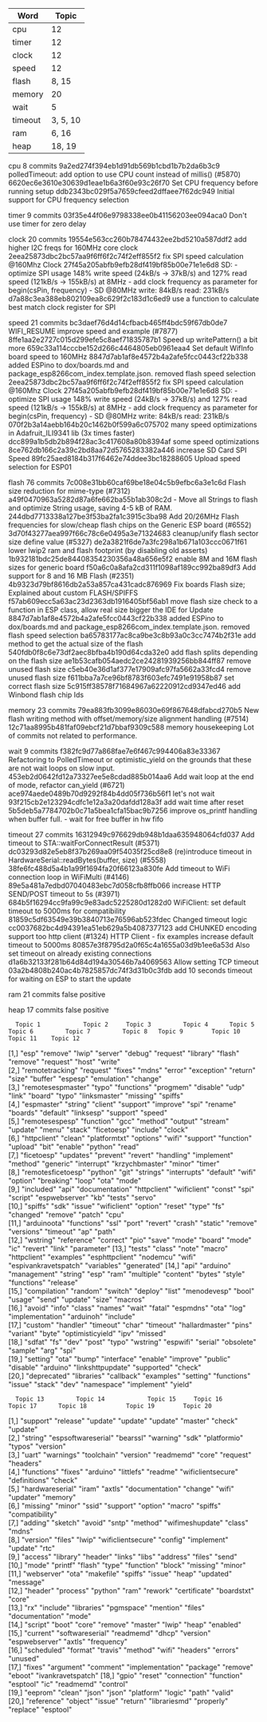 |Word 	 		| 	Topic		|
|---------------|---------------|
|cpu			|	12			|
|timer			|	12			|
|clock			|	12			|
|speed			|	12			|
|flash			|	8, 15		|
|memory			|	20			|
|wait			|	5			|
|timeout		|	3, 5, 10	|
|ram			|	6, 16		|
|heap			|	18, 19		|

cpu	8 commits
9a2ed274f394eb1d91db569b1cbd1b7b2da6b3c9 polledTimeout: add option to use CPU count instead of millis() (#5870)
6620ec6e3610e30639d1eae1b6a3f60e93c26f70 Set CPU frequency before running setup
ddb2343bc029f5a7659cfeed2dffaee7f62dc949 Initial support for CPU frequency selection

timer	9 commits
03f35e44f06e9798338ee0b41156203ee094aca0 Don't use timer for zero delay

clock	20 commits
19554e563cc260b78474432ee2bd5210a587ddf2 add higher I2C freqs for 160MHz core clock
2eea25873dbc2bc57aa9f6ff6f2c74f2eff855f2 fix SPI speed calculation @160Mhz Clock
27f45a205abfb9efb28df419bf85b00e71e1e6d8 SD:  - optimize SPI usage 148% write speed (24kB/s -> 37kB/s) and 127% read speed (121kB/s -> 155kB/s) at 8MHz  - add clock frequency as parameter for begin(csPin, frequency)  - SD @80MHz write: 84kB/s read: 231kB/s
d7a88c3ea388eb802109ea8c629f2c183d1c6ed9 use a function to calculate best match clock register for SPI

speed	21 commits
bc3daef76d4d14cfbacb465ff4bdc59f67db0de7 WIFI_RESUME improve speed and example (#7877)
8ffe1aa2e2727c015d299efe5c8aef71835787b1 Speed up writePattern() a bit more
659c33a114cccbe152d266c4464805eb0961eaa4 Set default WifInfo board speed to 160MHz
8847d7ab1af8e4572b4a2afe5fcc0443cf22b338 added ESPino to dox/boards.md and package_esp8266com_index.template.json. removed flash speed selection
2eea25873dbc2bc57aa9f6ff6f2c74f2eff855f2 fix SPI speed calculation @160Mhz Clock
27f45a205abfb9efb28df419bf85b00e71e1e6d8 SD:  - optimize SPI usage 148% write speed (24kB/s -> 37kB/s) and 127% read speed (121kB/s -> 155kB/s) at 8MHz  - add clock frequency as parameter for begin(csPin, frequency)  - SD @80MHz write: 84kB/s read: 231kB/s
070f2b3a14aebb164b20c1462b0f599a6c075702 many speed optimizations in Adafruit_ILI9341 lib (3x times faster)
dcc899a1b5db2b894f28ac3c417608a80b8394af some speed optimizations
8ce762db166c2a39c2bd8aa72d5765283382a446 increase SD Card SPI Speed
89fc25aed8184b317f6462e74ddee3bc18288605 Upload speed selection for ESP01

flash	76 commits
7c008e31bb60caf69be18e04c5b9efbc6a3e1c6d Flash size reduction for mime-type (#7312)
a49f0470963a5282d87a6fe662ba55b1ab308c2d - Move all Strings to flash and optimize String usage, saving 4-5 kB of RAM.
244dbd7713338a127be3f53ba2fa1c3915c3ba98 Add 20/26MHz Flash frequencies for slow/cheap flash chips on the Generic ESP board (#6552)
3d70f43277aea997f66c78c6e0495a3e71324683 cleanup/unify flash sector size define value (#5327)
de2a3821f6de7a3fc298a1b671a103ccc0671f61 lower lwip2 ram and flash footprint (by disabling old asserts)
1b932181bdc25de84408354230356a48a656e5f2 enable 8M and 16M flash sizes for generic board
f50a6c0a8afa2cd311f1098af189cc992ba89df3 Add support for 8 and 16 MB Flash (#2351)
4b9323d79bf8616db2a53a857ca431cadc876969 Fix boards Flash size; Explained about custom FLASH/SPIFFS
f57ab609ecc5a63ac23d2363db1916405bf56ab1 move flash size check to a function in ESP class, allow real size bigger the IDE for Update
8847d7ab1af8e4572b4a2afe5fcc0443cf22b338 added ESPino to dox/boards.md and package_esp8266com_index.template.json. removed flash speed selection
ba65783177ac8ca9be3c8b93a0c3cc7474b2f31e add method to get the actual size of the flash
540fdb0f8c6e73df2aec8bfba4b190d64cda32e0 add flash splits depending on the flash size
ae1b53cafb054aedc2ce24281939256bb844ff87 remove unused flash size
c5eb40e36d1af377e17909afc97fa5662a33fcd4 remove unused flash size
f611bba7a7ce96bf8783f603efc7491e91958b87 set correct flash size
5c915ff38578f71684967a62220912cd9347ed46 add Winbond flash chip Ids

memory	23 commits
79ea883fb3099e86030e69f867648dfabcd270b5 New flash writing method with offset/memory/size alignment handling (#7514)
12c71aa8995b481faf09ebcf21d7bbaf9309c588 memory housekeeping
Lot of commits not related to performance.

wait	9 commits
f382fc9d77a868fae7e6f467c994406a83e33367 Refactoring to PolledTimeout or optimistic_yield on the grounds that these are not wait loops on slow input.
453eb2d0642fd12a73327ee5e8cdad885b014aa6 Add wait loop at the end of mode, refactor can_yield (#6721)
ace974aede0489b70d9292f84b4dd05f736b56f1 let's not wait 
93f215cb2e123294cdfc1e12a3a20dafdd128a3f add wait time after reset
5b5deb5a7784702b0c71a5bea1cfa15bac9b7256 improve os_printf handling when buffer full.  - wait for free buffer in hw fifo

timeout	27 commits
16312949c976629db948b1daa635948064cfd037 Add timeout to STA::waitForConnectResult (#5371)
dc03293d82e5eb8f37b269aa09f54035f25cd8e8 (re)introduce timeout in HardwareSerial::readBytes(buffer, size) (#5558)
38fe6fc488d5a4b1a99f1694fa20f66123a830fe Add timeout to WiFi connection loop in WiFiMulti (#4146)
89e5a481a7edbd07040483ebc7d058cfb8ffb066 increase HTTP SEND/POST timeout to 5s (#3971)
684b5f16294cc9fa99c9e83adc5225280d1282d0 WiFiClient: set default timeout to 5000ms for compatibility
81859c5df63549e39b3840713e76596ab523fdec Changed timeout logic
cc0037682bc4d94391ea51eb629a5b4087377123 add CHUNKED encoding support too http client (#1324) HTTP Client - fix examples increase default timeout to 5000ms
80857e3f8795d2a0f65c4a1655a03d9b1ee6a53d Also set timeout on already existing connections
d1a6b32133f281b64d84d194a30546b7a4069563 Allow setting TCP timeout
03a2b4808b240ac4b7825857dc74f3d31b0c3fdb add 10 seconds timeout for waiting on ESP to start the update

ram	21 commits
false positive

heap	17 commits
false positive

      Topic 1            Topic 2     Topic 3         Topic 4      Topic 5      Topic 6         Topic 7         Topic 8   Topic 9        Topic 10              Topic 11    Topic 12   
 [1,] "esp"              "remove"    "lwip"          "server"     "debug"      "request"       "library"       "flash"   "remove"       "request"             "host"      "write"    
 [2,] "remotetracking"   "request"   "fixes"         "mdns"       "error"      "exception"     "return"        "size"    "buffer"       "espesp"              "emulation" "change"   
 [3,] "remotesespmaster" "typo"      "functions"     "progmem"    "disable"    "udp"           "link"          "board"   "typo"         "linksmaster"         "missing"   "spiffs"   
 [4,] "espmaster"        "string"    "client"        "support"    "improve"    "spi"           "rename"        "boards"  "default"      "linksesp"            "support"   "speed"    
 [5,] "remotesespesp"    "function"  "gcc"           "method"     "output"     "stream"        "update"        "menu"    "stack"        "ficetoesp"           "include"   "clock"    
 [6,] "httpclient"       "clean"     "platformtxt"   "options"    "wifi"       "support"       "function"      "upload"  "bit"          "enable"              "python"    "read"     
 [7,] "ficetoesp"        "updates"   "prevent"       "revert"     "handling"   "implement"     "method"        "generic" "interrupt"    "krzychbmaster"       "minor"     "timer"    
 [8,] "remotesficetoesp" "python"    "git"           "strings"    "interrupts" "default"       "wifi"          "option"  "breaking"     "loop"                "ota"       "mode"     
 [9,] "included"         "api"       "documentation" "httpclient" "wificlient" "const"         "spi"           "script"  "espwebserver" "kb"                  "tests"     "servo"    
[10,] "spiffs"           "sdk"       "issue"         "wificlient" "option"     "reset"         "type"          "fs"      "changed"      "remove"              "patch"     "cpu"      
[11,] "arduinoota"       "functions" "ssl"           "port"       "revert"     "crash"         "static"        "remove"  "versions"     "timeout"             "ap"        "path"     
[12,] "wstring"          "reference" "correct"       "pio"        "save"       "mode"          "board"         "mode"    "ic"           "revert"              "link"      "parameter"
[13,] "tests"            "class"     "note"          "macro"      "httpclient" "examples"      "esphttpclient" "nodemcu" "wifi"         "espivankravetspatch" "variables" "generated"
[14,] "api"              "arduino"   "management"    "string"     "esp"        "ram"           "multiple"      "content" "bytes"        "style"               "functions" "release"  
[15,] "compilation"      "random"    "switch"        "deploy"     "list"       "menodevesp"    "bool"          "usage"   "send"         "update"              "size"      "macros"   
[16,] "avoid"            "info"      "class"         "names"      "wait"       "fatal"         "espmdns"       "ota"     "log"          "implementation"      "arduinoh"  "include"  
[17,] "custom"           "handler"   "timeout"       "char"       "timeout"    "hallardmaster" "pins"          "variant" "byte"         "optimisticyield"     "ipv"       "missed"   
[18,] "sdfat"            "fs"        "dev"           "post"       "typo"       "wstring"       "espwifi"       "serial"  "obsolete"     "sample"              "arg"       "spi"      
[19,] "setting"          "ota"       "bump"          "interface"  "enable"     "improve"       "public"        "disable" "arduino"      "linkshttpupdate"     "supported" "check"    
[20,] "deprecated"       "libraries" "callback"      "examples"   "setting"    "functions"     "issue"         "stack"   "dev"          "namespace"           "implement" "yield"    

      Topic 13         Topic 14            Topic 15     Topic 16           Topic 17      Topic 18           Topic 19        Topic 20          
 [1,] "support"        "release"           "update"     "update"           "update"      "master"           "check"         "update"          
 [2,] "string"         "espsoftwareserial" "bearssl"    "warning"          "sdk"         "platformio"       "typos"         "version"         
 [3,] "uart"           "warnings"          "toolchain"  "version"          "readmemd"    "core"             "request"       "headers"         
 [4,] "functions"      "fixes"             "arduino"    "littlefs"         "readme"      "wificlientsecure" "definitions"   "check"           
 [5,] "hardwareserial" "iram"              "axtls"      "documentation"    "change"      "wifi"             "updater"       "memory"          
 [6,] "missing"        "minor"             "ssid"       "support"          "option"      "macro"            "spiffs"        "compatibility"   
 [7,] "adding"         "sketch"            "avoid"      "sntp"             "method"      "wifimeshupdate"   "class"         "mdns"            
 [8,] "version"        "files"             "lwip"       "wificlientsecure" "config"      "implement"        "update"        "rtc"             
 [9,] "access"         "library"           "header"     "links"            "libs"        "address"          "files"         "send"            
[10,] "mode"           "printf"            "flash"      "type"             "function"    "block"            "missing"       "minor"           
[11,] "webserver"      "ota"               "makefile"   "spiffs"           "issue"       "heap"             "updated"       "message"         
[12,] "header"         "process"           "python"     "ram"              "rework"      "certificate"      "boardstxt"     "core"            
[13,] "rx"             "include"           "libraries"  "pgmspace"         "mention"     "files"            "documentation" "mode"            
[14,] "script"         "boot"              "core"       "remove"           "master"      "lwip"             "heap"          "enabled"         
[15,] "current"        "softwareserial"    "readmemd"   "dhcp"             "version"     "espwebserver"     "axtls"         "frequency"       
[16,] "scheduled"      "format"            "travis"     "method"           "wifi"        "headers"          "errors"        "unused"          
[17,] "fixes"          "argument"          "comment"    "implementation"   "package"     "remove"           "eboot"         "ivankravetspatch"
[18,] "gpio"           "reset"             "connection" "function"         "esptool"     "ic"               "readmemd"      "control"         
[19,] "eeprom"         "clean"             "json"       "json"             "platform"    "logic"            "path"          "valid"           
[20,] "reference"      "object"            "issue"      "return"           "librariesmd" "properly"         "replace"       "esptool"         
> 